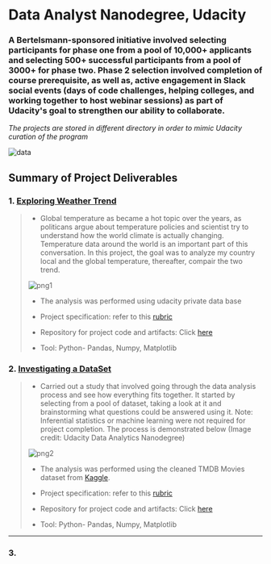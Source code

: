 # Data Analyst Nanodegree, Udacity
### A Bertelsmann-sponsored initiative involved selecting participants for phase one from a pool of 10,000+ applicants and selecting 500+ successful participants from a pool of 3000+  for phase two. Phase 2 selection involved completion of course prerequisite, as well as, active engagement in Slack social events (days of code challenges, helping colleges, and working together to host webinar sessions) as part of Udacity's goal to strengthen our ability to collaborate.

_The projects are stored in different directory in order to mimic Udacity curation of the program_

![data](https://github.com/uchiharon/Udacity_Data_Analytics_Nano_Degree_Projects/blob/master/Udacity%20Data%20Analyst%20Certificate%20(1)-1.png)

## Summary of Project Deliverables
### 1. [Exploring Weather Trend]()
>* Global temperature as became a hot topic over the years, as politicans argue about temperature policies and scientist try to understand how the world climate is actually changing. Temperature data around the world is an important part of this conversation. In this project, the goal was to analyze my country local and the global temperature, thereafter, compair the two trend.
>
> ![png1]()
>
>* The analysis was performed using udacity private data base
>
> * Project specification: refer to this [rubric](https://github.com/uchiharon/Udacity_Data_Analytics_Nano_Degree_Projects/blob/master/TMDb%20Dataset%20Investigation%20(Project%202)/Investgating%20of%20TMDb%20Movie%20Dataset.pdf)
> 
> * Repository for project code and artifacts: Click [here](https://github.com/uchiharon/Udacity_Data_Analytics_Nano_Degree_Projects/tree/master/TMDb%20Dataset%20Investigation%20(Project%202))
> 
> * Tool: Python- Pandas, Numpy, Matplotlib
>
>
>
### 2. [Investigating a DataSet](https://github.com/uchiharon/Udacity_Data_Analytics_Nano_Degree_Projects/tree/master/TMDb%20Dataset%20Investigation%20(Project%202))
>* Carried out a study that involved going through the data analysis process and see how everything fits together. It started by selecting from a pool of dataset, taking a look at it and brainstorming what questions could be answered using it. Note: Inferential statistics or machine learning were not required for project completion. The process is demonstrated below (Image credit: Udacity Data Analytics Nanodegree)
>
>
> ![png2](https://github.com/uchiharon/Udacity_Data_Analytics_Nano_Degree_Projects/blob/master/TMDb%20Dataset%20Investigation%20(Project%202)/Data%20Analysis%20Process.PNG)
>
>
>
> * The analysis was performed using the cleaned TMDB Movies dataset from [Kaggle](https://www.kaggle.com/datasets/tmdb/tmdb-movie-metadata).
>
> * Project specification: refer to this [rubric](https://github.com/uchiharon/Udacity_Data_Analytics_Nano_Degree_Projects/blob/master/TMDb%20Dataset%20Investigation%20(Project%202)/Investgating%20of%20TMDb%20Movie%20Dataset.pdf)
> 
> * Repository for project code and artifacts: Click [here](https://github.com/uchiharon/Udacity_Data_Analytics_Nano_Degree_Projects/tree/master/TMDb%20Dataset%20Investigation%20(Project%202))
> 
> * Tool: Python- Pandas, Numpy, Matplotlib
>
>
 ---
 ### 3.


